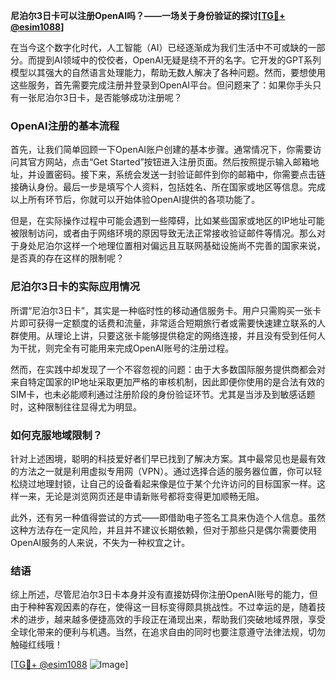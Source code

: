 **尼泊尔3日卡可以注册OpenAI吗？——一场关于身份验证的探讨[[TG💪+ @esim1088](https://t.me/s/esim1088)]**

在当今这个数字化时代，人工智能（AI）已经逐渐成为我们生活中不可或缺的一部分。而提到AI领域中的佼佼者，OpenAI无疑是绕不开的名字。它开发的GPT系列模型以其强大的自然语言处理能力，帮助无数人解决了各种问题。然而，要想使用这些服务，首先需要完成注册并登录到OpenAI平台。但问题来了：如果你手头只有一张尼泊尔3日卡，是否能够成功注册呢？

### OpenAI注册的基本流程

首先，让我们简单回顾一下OpenAI账户创建的基本步骤。通常情况下，你需要访问其官方网站，点击“Get Started”按钮进入注册页面。然后按照提示输入邮箱地址，并设置密码。接下来，系统会发送一封验证邮件到你的邮箱中，你需要点击链接确认身份。最后一步是填写个人资料，包括姓名、所在国家或地区等信息。完成以上所有环节后，你就可以开始体验OpenAI提供的各项功能了。

但是，在实际操作过程中可能会遇到一些障碍，比如某些国家或地区的IP地址可能被限制访问，或者由于网络环境的原因导致无法正常接收验证邮件等情况。那么对于身处尼泊尔这样一个地理位置相对偏远且互联网基础设施尚不完善的国家来说，是否真的存在这样的限制呢？

### 尼泊尔3日卡的实际应用情况

所谓“尼泊尔3日卡”，其实是一种临时性的移动通信服务卡。用户只需购买一张卡片即可获得一定额度的话费和流量，非常适合短期旅行者或需要快速建立联系的人群使用。从理论上讲，只要这张卡能够提供稳定的网络连接，并且没有受到任何人为干扰，则完全有可能用来完成OpenAI账号的注册过程。

然而，在实践中却发现了一个不容忽视的问题：由于大多数国际服务提供商都会对来自特定国家的IP地址采取更加严格的审核机制，因此即便你使用的是合法有效的SIM卡，也未必能顺利通过注册阶段的身份验证环节。尤其是当涉及到敏感话题时，这种限制往往显得尤为明显。

### 如何克服地域限制？

针对上述困境，聪明的科技爱好者们早已找到了解决方案。其中最常见也是最有效的方法之一就是利用虚拟专用网（VPN）。通过选择合适的服务器位置，你可以轻松绕过地理封锁，让自己的设备看起来像是位于某个允许访问的目标国家一样。这样一来，无论是浏览网页还是申请新账号都将变得更加顺畅无阻。

此外，还有另一种值得尝试的方式——即借助电子签名工具来伪造个人信息。虽然这种方法存在一定风险，并且并不建议长期依赖，但对于那些只是偶尔需要使用OpenAI服务的人来说，不失为一种权宜之计。

### 结语

综上所述，尽管尼泊尔3日卡本身并没有直接妨碍你注册OpenAI账号的能力，但由于种种客观因素的存在，使得这一目标变得颇具挑战性。不过幸运的是，随着技术的进步，越来越多便捷高效的手段正在涌现出来，帮助我们突破地域界限，享受全球化带来的便利与机遇。当然，在追求自由的同时也要注意遵守法律法规，切勿触碰红线哦！

[[TG💪+ @esim1088](https://t.me/s/esim1088) ![Image](https://i.postimg.cc/4NQfJmqS/Snipaste-2025-05-13-00-14-12.png)]